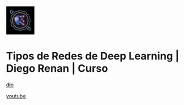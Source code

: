![alt text](image.png)

# Tipos de Redes de Deep Learning | Diego Renan | Curso

[dio](https://web.dio.me/course/tipos-de-redes-de-deep-learning/learning/0dafce4e-f3f3-4da6-a63e-fe20c55d6e68)

[youtube](https://www.youtube.com/playlist?list=PLUFkgDlXfnjs9eEUEoz2jrK2CLoHc61wv)
